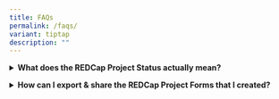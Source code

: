 ```yaml
---
title: FAQs
permalink: /faqs/
variant: tiptap
description: ""
---
```

<p></p>
<div data-type="detailGroup" class="isomer-accordion-group isomer-accordion isomer-accordion-white">
<details class="isomer-details">
<summary><strong>What does the REDCap Project Status actually mean?</strong>
</summary>
<div data-type="detailsContent" class="isomer-details-content">
<p>This guide explains what the REDCap Project Status means, the difference
between each status, and its implications to the Project.
<br>Download here</p>
</div>
</details>
</div>
<p></p>
<div data-type="detailGroup" class="isomer-accordion-group isomer-accordion isomer-accordion-white">
<details class="isomer-details">
<summary><strong>How can I export &amp; share the REDCap Project Forms that I created?</strong>
</summary>
<div data-type="detailsContent" class="isomer-details-content">
<p>This guide explains how Users can export their REDCap Project Forms/Instruments.
<br>Download here
<br>
</p>
</div>
</details>
</div>
<p></p>
<p></p>
<p></p>
<p></p>
<p></p>
<p></p>